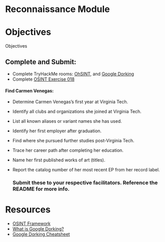 # Reconnaissance Module

# Objectives
  Objectives
## Complete and Submit:
+ Complete TryHackMe rooms: [OhSINT](https://tryhackme.com/room/ohsint), and [Google Dorking](https://tryhackme.com/room/googledorking)
+ Complete [OSINT Exercise 018](https://gralhix.com/list-of-osint-exercises/osint-exercise-018/)

#### Find Carmen Venegas: 
+ Determine Carmen Venegas’s first year at Virginia Tech. 
+ Identify all clubs and organizations she joined at Virginia Tech. 
+ List all known aliases or variant names she has used.
+ Identify her first employer after graduation.
+ Find where she pursued further studies post-Virginia Tech.
+ Trace her career path after completing her education.
+ Name her first published works of art (titles).
+ Report the catalog number of her most recent EP from her record label.  

  ### Submit these to your respective facilitators. Reference the README for more info. 

# Resources
+ [OSINT Framework](https://osintframework.com/)
+ [What is Google Dorking?](https://www.imperva.com/learn/application-security/google-dorking-hacking/)
+ [Google Dorking Cheatsheet](https://gist.github.com/sundowndev/283efaddbcf896ab405488330d1bbc06)
